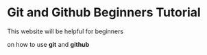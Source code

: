 # Git and Github Beginners Tutorial

This website will be helpful for beginners

on how to use **git** and **github**